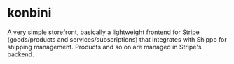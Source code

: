 # konbini

A very simple storefront, basically a lightweight frontend for Stripe (goods/products and services/subscriptions) that integrates with Shippo for shipping management. Products and so on are managed in Stripe's backend.